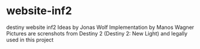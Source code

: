 # website-inf2
destiny website inf2
Ideas by Jonas Wolf
Implementation by Manos Wagner
Pictures are screnshots from Destiny 2 (Destiny 2: New Light) and legally used in this project
